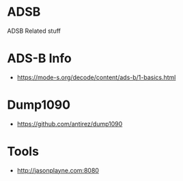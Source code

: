 # ADSB
ADSB Related stuff



# ADS-B Info
- https://mode-s.org/decode/content/ads-b/1-basics.html

# Dump1090
- https://github.com/antirez/dump1090


# Tools
- http://jasonplayne.com:8080
